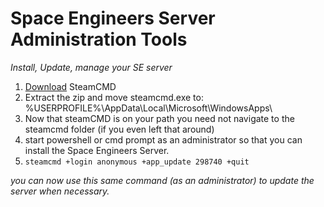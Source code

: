 # Space Engineers Server Administration Tools
_Install, Update, manage your SE server_

1. [Download](https://steamcdn-a.akamaihd.net/client/installer/steamcmd.zip) SteamCMD  
2. Extract the zip and move steamcmd.exe to:  
  %USERPROFILE%\AppData\Local\Microsoft\WindowsApps\   
4. Now that steamCMD is on your path you need not navigate to the steamcmd folder (if you even left that around)  
5. start powershell or cmd prompt as an administrator so that you can install the Space Engineers Server.  
6. `steamcmd +login anonymous +app_update 298740 +quit`  

_you can now use this same command (as an administrator) to update the server when necessary._  
